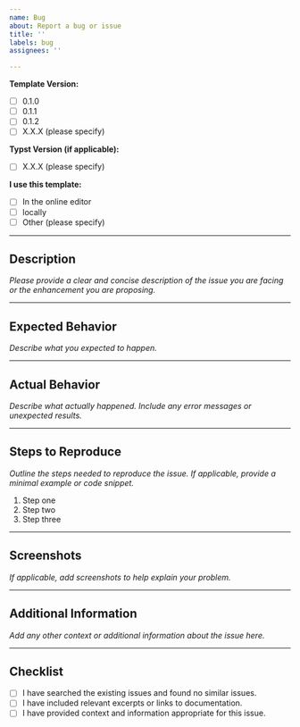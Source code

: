 ```yaml
---
name: Bug
about: Report a bug or issue
title: ''
labels: bug
assignees: ''

---
```


**Template Version:**
- [ ] 0.1.0
- [ ] 0.1.1
- [ ] 0.1.2
- [ ] X.X.X (please specify)

**Typst Version (if applicable):**
- [ ] X.X.X (please specify)

**I use this template:**
- [ ] In the online editor
- [ ] locally
- [ ] Other (please specify)

---

## Description

*Please provide a clear and concise description of the issue you are facing or the enhancement you are proposing.*

---

## Expected Behavior

*Describe what you expected to happen.*

---

## Actual Behavior

*Describe what actually happened. Include any error messages or unexpected results.*

---

## Steps to Reproduce

*Outline the steps needed to reproduce the issue. If applicable, provide a minimal example or code snippet.*

1. Step one
2. Step two
3. Step three

---

## Screenshots

*If applicable, add screenshots to help explain your problem.*

---

## Additional Information

*Add any other context or additional information about the issue here.*

---

## Checklist

- [ ] I have searched the existing issues and found no similar issues.
- [ ] I have included relevant excerpts or links to documentation.
- [ ] I have provided context and information appropriate for this issue.
